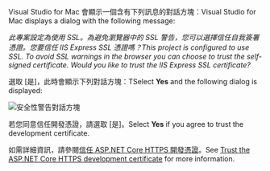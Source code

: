 <span data-ttu-id="71b26-101">Visual Studio for Mac 會顯示一個含有下列訊息的對話方塊：</span><span class="sxs-lookup"><span data-stu-id="71b26-101">Visual Studio for Mac displays a dialog with the following message:</span></span>

<span data-ttu-id="71b26-102">*此專案設定為使用 SSL。為避免瀏覽器中的 SSL 警告，您可以選擇信任自我簽署憑證。您要信任 IIS Express SSL 憑證嗎？*</span><span class="sxs-lookup"><span data-stu-id="71b26-102">*This project is configured to use SSL. To avoid SSL warnings in the browser you can choose to trust the self-signed certificate. Would you like to trust the IIS Express SSL certificate?*</span></span>

<span data-ttu-id="71b26-103">選取 [是]，此時會顯示下列對話方塊：</span><span class="sxs-lookup"><span data-stu-id="71b26-103">TSelect **Yes** and the following dialog is displayed:</span></span>

![安全性警告對話方塊](~/getting-started/_static/cert.png)

<span data-ttu-id="71b26-105">若您同意信任開發憑證，請選取 [是]。</span><span class="sxs-lookup"><span data-stu-id="71b26-105">Select **Yes** if you agree to trust the development certificate.</span></span>

<span data-ttu-id="71b26-106">如需詳細資訊，請參閱[信任 ASP.NET Core HTTPS 開發憑證](xref:security/enforcing-ssl#trust-the-aspnet-core-https-development-certificate-on-windows-and-macos)。</span><span class="sxs-lookup"><span data-stu-id="71b26-106">See [Trust the ASP.NET Core HTTPS development certificate](xref:security/enforcing-ssl#trust-the-aspnet-core-https-development-certificate-on-windows-and-macos) for more information.</span></span>